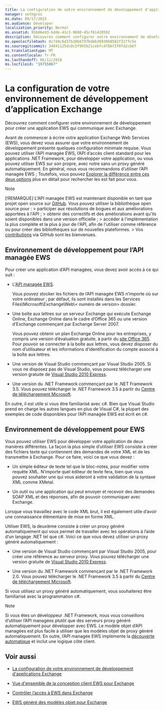 ```yaml
---
title: La configuration de votre environnement de développement d’application Exchange
manager: sethgros
ms.date: 09/17/2015
ms.audience: Developer
localization_priority: Normal
ms.assetid: 91b86e93-bdde-41c3-9680-45cf61420592
description: Découvrez comment configurer votre environnement de développement pour créer une application EWS qui communique avec Exchange.
ms.openlocfilehash: 0c7d4c6d37b28b6797bdb638930b8582f31ffc5e
ms.sourcegitcommit: 34041125dc8c5f993b21cebfc4f8b72f0fd2cb6f
ms.translationtype: MT
ms.contentlocale: fr-FR
ms.lasthandoff: 06/11/2018
ms.locfileid: "19755067"
---
```

# <a name="setting-up-your-exchange-application-development-environment"></a>La configuration de votre environnement de développement d’application Exchange

Découvrez comment configurer votre environnement de développement pour créer une application EWS qui communique avec Exchange.
  
Avant de commencer à écrire votre application Exchange Web Services (EWS), vous devez vous assurer que votre environnement de développement présente quelques configuration minimale requise. Vous pouvez utiliser l’API managée EWS, l’API d’accès client standard pour les applications .NET Framework, pour développer votre application, ou vous pouvez utiliser EWS sur son propre, avec notre sans un proxy généré automatiquement. En général, nous vous recommandons d’utiliser l’API managée EWS ; Toutefois, vous pouvez [Explorer la différence entre ces deux options](ews-client-design-overview-for-exchange.md) plus en détail pour rechercher les est fait pour vous. 
  
> [!NOTE]
>  [!REMARQUE]  L'API managée EWS est maintenant disponible en tant que projet open source sur [GitHub](https://github.com/officedev/ews-managed-api). Vous pouvez utiliser la bibliothèque open source pour : >  participer aux résolutions de bogues et aux améliorations apportées à l'API ; >  obtenir des correctifs et des améliorations avant qu'ils soient disponibles dans une version officielle ; >  accéder à l'implémentation la plus complète et la plus à jour de l'API, afin de l'utiliser comme référence ou pour créer des bibliothèques sur de nouvelles plateformes. >  Vos [contributions](https://github.com/OfficeDev/ews-managed-api/blob/master/CONTRIBUTING.md) via GitHub sont les bienvenues. 
  
## <a name="development-environment-for-the-ews-managed-api"></a>Environnement de développement pour l’API managée EWS
<a name="bk_EWSMA"> </a>

Pour créer une application d’API managées, vous devez avoir accès à ce qui suit :
  
- L'[API managée EWS](http://aka.ms/ews-managed-api-readme). 
    
    Vous pouvez stocker les fichiers de l’API managée EWS n’importe où sur votre ordinateur ; par défaut, ils sont installés dans les Services Files\Microsoft\Exchange\Web\\< numéro de version\> dossier.
    
- Une boîte aux lettres sur un serveur Exchange qui exécute Exchange Online, Exchange Online dans le cadre d’Office 365 ou une version d’Exchange commençant par Exchange Server 2007. 
    
    Vous pouvez obtenir un plan Exchange Online pour les entreprises, y compris une version d’évaluation gratuite, à partir du [site Office 365](http://office.microsoft.com/en-us/business/compare-office-365-for-business-plans-FX102918419.aspx#fbid=1tsGNIE7e3a). Pour pouvoir se connecter à la boîte aux lettres, vous devez disposer du nom d’utilisateur et les informations d’identification du compte associé à la boîte aux lettres.
    
- Une version de Visual Studio commençant par Visual Studio 2005. Si vous ne disposez pas de Visual Studio, vous pouvez télécharger une version gratuite de [Visual Studio 2010 Express](http://www.microsoft.com/visualstudio/eng/products/visual-studio-2010-express).
    
- Une version du .NET Framework commençant par le .NET Framework 3.5. Vous pouvez télécharger le .NET Framework 3.5 à partir du [Centre de téléchargement Microsoft](http://go.microsoft.com/fwlink/?LinkId=191777).
    
En outre, il est utile si vous être familiarisé avec c#. Bien que Visual Studio prend en charge les autres langues en plus de Visual C#, la plupart des exemples de code disponibles pour l’API managée EWS est écrit en c#.
  
## <a name="development-environment-for-ews"></a>Environnement de développement pour EWS
<a name="bk_EWS"> </a>

Vous pouvez utiliser EWS pour développer votre application de deux manières différentes. La façon la plus simple d’utiliser EWS consiste à créer des fichiers texte qui contiennent des demandes de votre XML et de les transmettre à Exchange. Pour ce faire, voici ce que vous devez : 
  
- Un simple éditeur de texte tel que le bloc-notes, pour modifier votre requête XML. N’importe quel éditeur de texte fera, bien que vous pouvez souhaiter une qui vous aideront à votre validation de la syntaxe XML comme XMetal.
    
- Un outil ou une application qui peut envoyer et recevoir des demandes SOAP XML et des réponses, afin de pouvoir communiquer avec Exchange.
    
Lorsque vous travaillez avec le code XML brut, il est également utile d’avoir une connaissance élémentaire de mise en forme XML.
  
Utiliser EWS, la deuxième consiste à créer un proxy généré automatiquement qui vous permet de travailler avec les opérations à l’aide d’un langage .NET tel que c#. Voici ce que vous devez utiliser un proxy généré automatiquement :
  
- Une version de Visual Studio commençant par Visual Studio 2005, pour créer une référence au serveur proxy. Vous pouvez télécharger une version gratuite de [Visual Studio 2010 Express](http://www.microsoft.com/visualstudio/eng/products/visual-studio-2010-express).
    
- Une version du .NET Framework commençant par le .NET Framework 2.0. Vous pouvez télécharger le .NET Framework 3.5 à partir du [Centre de téléchargement Microsoft](http://go.microsoft.com/fwlink/?LinkId=191777).
    
Si vous utilisez un proxy généré automatiquement, vous souhaiterez être familiarisé avec la programmation c#.
  
> [!NOTE]
> Si vous êtes un développeur .NET Framework, nous vous conseillons d’utiliser l’API managées plutôt que des serveurs proxy généré automatiquement pour développer avec EWS. Le modèle objet d’API managées est plus facile à utiliser que les modèles objet de proxy généré automatiquement. En outre, l’API managée EWS implémente la [découverte automatique](autodiscover-for-exchange.md) et inclut une logique côté client. 
  
## <a name="see-also"></a>Voir aussi


- [La configuration de votre environnement de développement d'applications Exchange](setting-up-your-exchange-application-development-environment.md)
    
- [Vue d'ensemble de la conception client EWS pour Exchange](ews-client-design-overview-for-exchange.md)
    
- [Contrôler l’accès à EWS dans Exchange](how-to-control-access-to-ews-in-exchange.md)
    
- [EWS généré des modèles objet pour Exchange](https://msdn.microsoft.com/en-us/library/jj190899)
    

